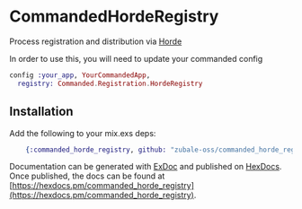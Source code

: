 
# CommandedHordeRegistry

  Process registration and distribution via [Horde](https://github.com/derekkraan/horde)

  In order to use this, you will need to update your commanded config

  ```elixir
  config :your_app, YourCommandedApp,
    registry: Commanded.Registration.HordeRegistry
  ```


## Installation

Add the following to your mix.exs deps:

```elixir
    {:commanded_horde_registry, github: "zubale-oss/commanded_horde_registry"}
```

Documentation can be generated with [ExDoc](https://github.com/elixir-lang/ex_doc)
and published on [HexDocs](https://hexdocs.pm). Once published, the docs can
be found at [https://hexdocs.pm/commanded_horde_registry](https://hexdocs.pm/commanded_horde_registry).


